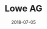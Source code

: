 ---
title:          "Lowe AG"
date:           "2018-07-05"
draft:          false
robotsExclude:  true
---